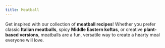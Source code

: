 ```yaml
---
title: Meatball
---
```


Get inspired with our collection of **meatball recipes**! Whether you prefer classic **Italian meatballs**, spicy **Middle Eastern koftas**, or creative **plant-based versions**, meatballs are a fun, versatile way to create a hearty meal everyone will love.
